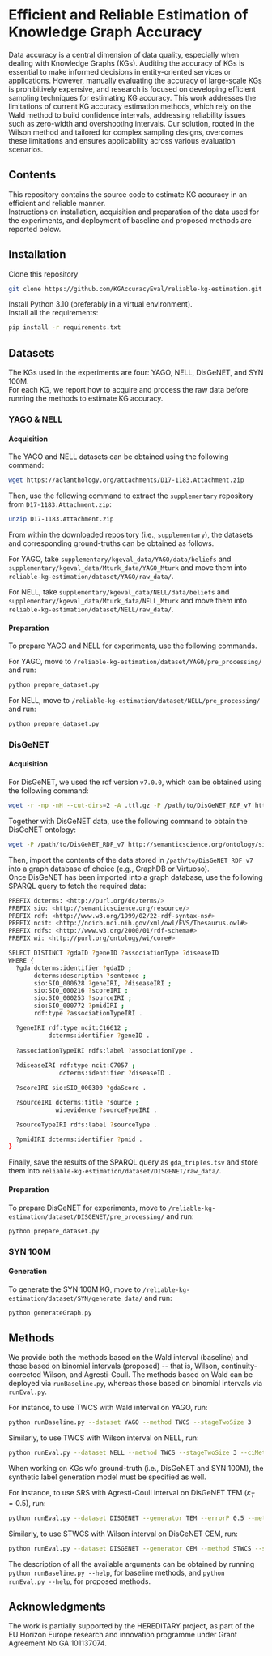 # Efficient and Reliable Estimation of Knowledge Graph Accuracy
Data accuracy is a central dimension of data quality, especially when dealing with Knowledge Graphs (KGs). Auditing the accuracy of KGs is essential to make informed decisions in entity-oriented services or applications. However, manually evaluating the accuracy of large-scale KGs is prohibitively expensive, and research is focused on developing efficient sampling techniques for estimating KG accuracy. This work addresses the limitations of current KG accuracy estimation methods, which rely on the Wald method to build confidence intervals, addressing reliability issues such as zero-width and overshooting intervals. Our solution, rooted in the Wilson method and tailored for complex sampling designs, overcomes these limitations and ensures applicability across various evaluation scenarios.

## Contents

This repository contains the source code to estimate KG accuracy in an efficient and reliable manner. <br>
Instructions on installation, acquisition and preparation of the data used for the experiments, and deployment of baseline and proposed methods are reported below.

## Installation 

Clone this repository

```bash
git clone https://github.com/KGAccuracyEval/reliable-kg-estimation.git
```

Install Python 3.10 (preferably in a virtual environment). <br>
Install all the requirements:

```bash
pip install -r requirements.txt
```

## Datasets

The KGs used in the experiments are four: YAGO, NELL, DisGeNET, and SYN 100M. <br>
For each KG, we report how to acquire and process the raw data before running the methods to estimate KG accuracy.

### YAGO & NELL

#### Acquisition

The YAGO and NELL datasets can be obtained using the following command:

```bash
wget https://aclanthology.org/attachments/D17-1183.Attachment.zip
```

Then, use the following command to extract the ```supplementary``` repository from ```D17-1183.Attachment.zip```:

```bash
unzip D17-1183.Attachment.zip
```

From within the downloaded repository (i.e., ```supplementary```), the datasets and corresponding ground-truths can be obtained as follows.

For YAGO, take ```supplementary/kgeval_data/YAGO/data/beliefs``` and ```supplementary/kgeval_data/Mturk_data/YAGO_Mturk``` and move them into ```reliable-kg-estimation/dataset/YAGO/raw_data/```.

For NELL, take ```supplementary/kgeval_data/NELL/data/beliefs``` and ```supplementary/kgeval_data/Mturk_data/NELL_Mturk``` and move them into ```reliable-kg-estimation/dataset/NELL/raw_data/```.

#### Preparation

To prepare YAGO and NELL for experiments, use the following commands.

For YAGO, move to ```/reliable-kg-estimation/dataset/YAGO/pre_processing/``` and run:

```bash
python prepare_dataset.py
```

For NELL, move to ```/reliable-kg-estimation/dataset/NELL/pre_processing/``` and run:

```bash
python prepare_dataset.py
```

### DisGeNET

#### Acquisition

For DisGeNET, we used the rdf version ```v7.0.0```, which can be obtained using the following command:

```bash
wget -r -np -nH --cut-dirs=2 -A .ttl.gz -P /path/to/DisGeNET_RDF_v7 http://rdf.disgenet.org/download/v7.0.0/
```

Together with DisGeNET data, use the following command to obtain the DisGeNET ontology:

```bash
wget -P /path/to/DisGeNET_RDF_v7 http://semanticscience.org/ontology/sio.owl
```

Then, import the contents of the data stored in ```/path/to/DisGeNET_RDF_v7``` into a graph database of choice (e.g., GraphDB or Virtuoso). <br>
Once DisGeNET has been imported into a graph database, use the following SPARQL query to fetch the required data:

```bash
PREFIX dcterms: <http://purl.org/dc/terms/>
PREFIX sio: <http://semanticscience.org/resource/>
PREFIX rdf: <http://www.w3.org/1999/02/22-rdf-syntax-ns#>
PREFIX ncit: <http://ncicb.nci.nih.gov/xml/owl/EVS/Thesaurus.owl#>
PREFIX rdfs: <http://www.w3.org/2000/01/rdf-schema#>
PREFIX wi: <http://purl.org/ontology/wi/core#>

SELECT DISTINCT ?gdaID ?geneID ?associationType ?diseaseID
WHERE {
  ?gda dcterms:identifier ?gdaID ;
       dcterms:description ?sentence ;
       sio:SIO_000628 ?geneIRI, ?diseaseIRI ;
       sio:SIO_000216 ?scoreIRI ;
       sio:SIO_000253 ?sourceIRI ;
       sio:SIO_000772 ?pmidIRI ;
       rdf:type ?associationTypeIRI .

  ?geneIRI rdf:type ncit:C16612 ;
           dcterms:identifier ?geneID .
    
  ?associationTypeIRI rdfs:label ?associationType .
    
  ?diseaseIRI rdf:type ncit:C7057 ;
              dcterms:identifier ?diseaseID .

  ?scoreIRI sio:SIO_000300 ?gdaScore .

  ?sourceIRI dcterms:title ?source ;
             wi:evidence ?sourceTypeIRI .

  ?sourceTypeIRI rdfs:label ?sourceType .

  ?pmidIRI dcterms:identifier ?pmid .
}
```

Finally, save the results of the SPARQL query as ```gda_triples.tsv``` and store them into ```reliable-kg-estimation/dataset/DISGENET/raw_data/```.

#### Preparation

To prepare DisGeNET for experiments, move to ```/reliable-kg-estimation/dataset/DISGENET/pre_processing/``` and run:

```bash
python prepare_dataset.py
```

### SYN 100M

#### Generation

To generate the SYN 100M KG, move to ```/reliable-kg-estimation/dataset/SYN/generate_data/``` and run:

```bash
python generateGraph.py
```

## Methods 

We provide both the methods based on the Wald interval (baseline) and those based on binomial intervals (proposed) -- that is, Wilson, continuity-corrected Wilson, and Agresti-Coull. The methods based on Wald can be deployed via ```runBaseline.py```, whereas those based on binomial intervals via ```runEval.py```.

For instance, to use TWCS with Wald interval on YAGO, run:

```bash
python runBaseline.py --dataset YAGO --method TWCS --stageTwoSize 3
```

Similarly, to use TWCS with Wilson interval on NELL, run:

```bash
python runEval.py --dataset NELL --method TWCS --stageTwoSize 3 --ciMethod wilson
```

When working on KGs w/o ground-truth (i.e., DisGeNET and SYN 100M), the synthetic label generation model must be specified as well.

For instance, to use SRS with Agresti-Coull interval on DisGeNET TEM ($\varepsilon_{T}=0.5$), run:

```bash
python runEval.py --dataset DISGENET --generator TEM --errorP 0.5 --method SRS --ciMethod agresti-coull
```

Similarly, to use STWCS with Wilson interval on DisGeNET CEM, run:

```bash
python runEval.py --dataset DISGENET --generator CEM --method STWCS --stageTwoSize 5 --stratFeature degree --numStrata 2 --ciMethod wilson
``` 

The description of all the available arguments can be obtained by running ```python runBaseline.py --help```, for baseline methods, and ```python runEval.py --help```, for proposed methods. 

## Acknowledgments
The work is partially supported by the HEREDITARY project, as part of the EU Horizon Europe research and innovation programme under Grant Agreement No GA 101137074.

